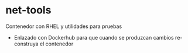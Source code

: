 # net-tools
Contenedor con RHEL y utilidades para pruebas

* Enlazado con Dockerhub para que cuando se produzcan cambios re-construya el contenedor
